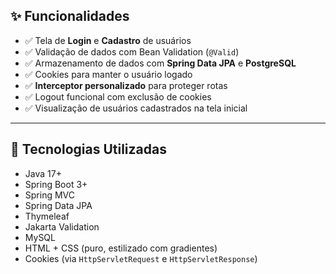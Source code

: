
## ✨ Funcionalidades

- ✅ Tela de **Login** e **Cadastro** de usuários
- ✅ Validação de dados com Bean Validation (`@Valid`)
- ✅ Armazenamento de dados com **Spring Data JPA** e **PostgreSQL**
- ✅ Cookies para manter o usuário logado
- ✅ **Interceptor personalizado** para proteger rotas
- ✅ Logout funcional com exclusão de cookies
- ✅ Visualização de usuários cadastrados na tela inicial

---

## 🚀 Tecnologias Utilizadas

- Java 17+
- Spring Boot 3+
- Spring MVC
- Spring Data JPA
- Thymeleaf
- Jakarta Validation
- MySQL
- HTML + CSS (puro, estilizado com gradientes)
- Cookies (via `HttpServletRequest` e `HttpServletResponse`)

